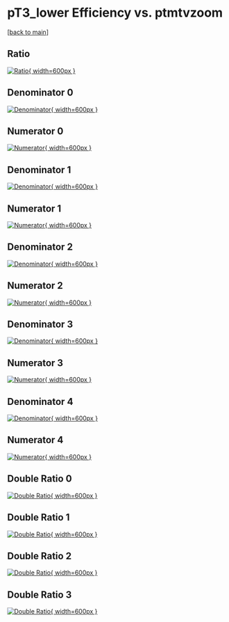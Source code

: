 # pT3_lower Efficiency vs. ptmtvzoom

[[back to main](./)]



## Ratio

[![Ratio](../mtv/var/pT3_lower_xtr_211_0_eff_ptmtvzoom.png){ width=600px }](../mtv/var/pT3_lower_xtr_211_0_eff_ptmtvzoom.pdf)

## Denominator 0

[![Denominator](../mtv/den/pT3_lower_xtr_211_0_eff_ptmtvzoom_den0.png){ width=600px }](../mtv/den/pT3_lower_xtr_211_0_eff_ptmtvzoom_den0.pdf)

## Numerator 0

[![Numerator](../mtv/num/pT3_lower_xtr_211_0_eff_ptmtvzoom_num0.png){ width=600px }](../mtv/num/pT3_lower_xtr_211_0_eff_ptmtvzoom_num0.pdf)

## Denominator 1

[![Denominator](../mtv/den/pT3_lower_xtr_211_0_eff_ptmtvzoom_den1.png){ width=600px }](../mtv/den/pT3_lower_xtr_211_0_eff_ptmtvzoom_den1.pdf)

## Numerator 1

[![Numerator](../mtv/num/pT3_lower_xtr_211_0_eff_ptmtvzoom_num1.png){ width=600px }](../mtv/num/pT3_lower_xtr_211_0_eff_ptmtvzoom_num1.pdf)

## Denominator 2

[![Denominator](../mtv/den/pT3_lower_xtr_211_0_eff_ptmtvzoom_den2.png){ width=600px }](../mtv/den/pT3_lower_xtr_211_0_eff_ptmtvzoom_den2.pdf)

## Numerator 2

[![Numerator](../mtv/num/pT3_lower_xtr_211_0_eff_ptmtvzoom_num2.png){ width=600px }](../mtv/num/pT3_lower_xtr_211_0_eff_ptmtvzoom_num2.pdf)

## Denominator 3

[![Denominator](../mtv/den/pT3_lower_xtr_211_0_eff_ptmtvzoom_den3.png){ width=600px }](../mtv/den/pT3_lower_xtr_211_0_eff_ptmtvzoom_den3.pdf)

## Numerator 3

[![Numerator](../mtv/num/pT3_lower_xtr_211_0_eff_ptmtvzoom_num3.png){ width=600px }](../mtv/num/pT3_lower_xtr_211_0_eff_ptmtvzoom_num3.pdf)

## Denominator 4

[![Denominator](../mtv/den/pT3_lower_xtr_211_0_eff_ptmtvzoom_den4.png){ width=600px }](../mtv/den/pT3_lower_xtr_211_0_eff_ptmtvzoom_den4.pdf)

## Numerator 4

[![Numerator](../mtv/num/pT3_lower_xtr_211_0_eff_ptmtvzoom_num4.png){ width=600px }](../mtv/num/pT3_lower_xtr_211_0_eff_ptmtvzoom_num4.pdf)

## Double Ratio 0

[![Double Ratio](../mtv/ratio/pT3_lower_xtr_211_0_eff_ptmtvzoom_ratio0.png){ width=600px }](../mtv/ratio/pT3_lower_xtr_211_0_eff_ptmtvzoom_ratio0.pdf)

## Double Ratio 1

[![Double Ratio](../mtv/ratio/pT3_lower_xtr_211_0_eff_ptmtvzoom_ratio1.png){ width=600px }](../mtv/ratio/pT3_lower_xtr_211_0_eff_ptmtvzoom_ratio1.pdf)

## Double Ratio 2

[![Double Ratio](../mtv/ratio/pT3_lower_xtr_211_0_eff_ptmtvzoom_ratio2.png){ width=600px }](../mtv/ratio/pT3_lower_xtr_211_0_eff_ptmtvzoom_ratio2.pdf)

## Double Ratio 3

[![Double Ratio](../mtv/ratio/pT3_lower_xtr_211_0_eff_ptmtvzoom_ratio3.png){ width=600px }](../mtv/ratio/pT3_lower_xtr_211_0_eff_ptmtvzoom_ratio3.pdf)

